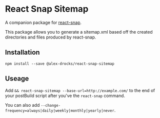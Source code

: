 # React Snap Sitemap

A companion package for [react-snap](https://github.com/stereobooster/react-snap).

This package allows you to generate a sitemap.xml based off the created directories and files produced by react-snap.

## Installation

`npm install --save @alex-drocks/react-snap-sitemap`

## Useage

Add `&& react-snap-sitemap --base-url=http://example.com/` to the end of your postBuild script after you've the `react-snap` command.

You can also add `--change-frequency=always|daily|weekly|monthly|yearly|never`.